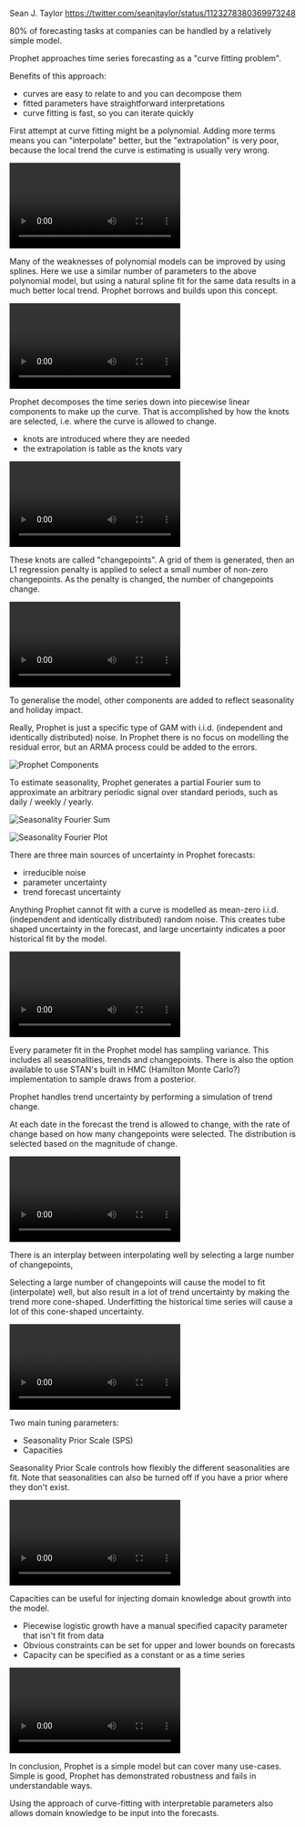 
Sean J. Taylor
https://twitter.com/seanjtaylor/status/1123278380369973248

80% of forecasting tasks at companies can be handled by a relatively simple model.

Prophet approaches time series forecasting as a "curve fitting problem".

Benefits of this approach:
- curves are easy to relate to and you can decompose them
- fitted parameters have straightforward interpretations
- curve fitting is fast, so you can iterate quickly

First attempt at curve fitting might be a polynomial. Adding more terms means you can "interpolate" better, but the "extrapolation" is very poor, because the local trend the curve is estimating is usually very wrong.

![Polynomial Curve Fitting](polynomial-curve-fitting.mp4)

Many of the weaknesses of polynomial models can be improved by using splines. Here we use a similar number of parameters to the above polynomial model, but using a natural spline fit for the same data results in a much better local trend. Prophet borrows and builds upon this concept.

![Polynomial Curve Fitting With Splines](polynomial-splines.mp4)

Prophet decomposes the time series down into piecewise linear components to make up the curve. That is accomplished by how the knots are selected, i.e. where the curve is allowed to change.
- knots are introduced where they are needed
- the extrapolation is table as the knots vary

![Piecewise 'linear' curve](piecewise-linear.mp4)

These knots are called "changepoints". A grid of them is generated, then an L1 regression penalty is applied to select a small number of non-zero changepoints. As the penalty is changed, the number of changepoints change.

![Changepoint Prior Scale L1 Penalty](changepoint-prior-scale.mp4)

To generalise the model, other components are added to reflect seasonality and holiday impact.

Really, Prophet is just a specific type of GAM with i.i.d. (independent and identically distributed) noise. In Prophet there is no focus on modelling the residual error, but an ARMA process could be added to the errors.

![Prophet Components](prophet-formula-components.jpg)

To estimate seasonality, Prophet generates a partial Fourier sum to approximate an arbitrary periodic signal over standard periods, such as daily / weekly / yearly.

![Seasonality Fourier Sum](seasonality-fourier-sum.png)

![Seasonality Fourier Plot](seasonality-fourier-plot.png)

There are three main sources of uncertainty in Prophet forecasts:
- irreducible noise
- parameter uncertainty
- trend forecast uncertainty

Anything Prophet cannot fit with a curve is modelled as mean-zero i.i.d. (independent and identically distributed) random noise. This creates tube shaped uncertainty in the forecast, and large uncertainty indicates a poor historical fit by the model.

![Forecast Tube Shaped Uncertainty](tube-shaped-uncertainty.mp4)

Every parameter fit in the Prophet model has sampling variance. This includes all seasonalities, trends and changepoints. There is also the option available to use STAN's built in HMC (Hamilton Monte Carlo?) implementation to sample draws from a posterior.

Prophet handles trend uncertainty by performing a simulation of trend change.

At each date in the forecast the trend is allowed to change, with the rate of change based on how many changepoints were selected. The distribution is selected based on the magnitude of change.

![Simulating Trend Change Uncertainty](simulating-trend-change.mp4)

There is an interplay between interpolating well by selecting a large number of changepoints, 

Selecting a large number of changepoints will cause the model to fit (interpolate) well, but also result in a lot of trend uncertainty by making the trend more cone-shaped. Underfitting the historical time series will cause a lot of this cone-shaped uncertainty.

![Cone-shaped Trend Uncertainty](cone-shaped-trend-uncertainty.mp4)

Two main tuning parameters:
- Seasonality Prior Scale (SPS)
- Capacities

Seasonality Prior Scale controls how flexibly the different seasonalities are fit. Note that seasonalities can also be turned off if you have a prior where they don't exist.

![Seasonality Prior Scale](seasonality-prior-scale.mp4)

Capacities can be useful for injecting domain knowledge about growth into the model.
- Piecewise logistic growth have a manual specified capacity parameter that isn't fit from data
- Obvious constraints can be set for upper and lower bounds on forecasts
- Capacity can be specified as a constant or as a time series

![Specifying Capacities](specifying-capacities.mp4)

In conclusion, Prophet is a simple model but can cover many use-cases. Simple is good, Prophet has demonstrated robustness and fails in understandable ways.

Using the approach of curve-fitting with interpretable parameters also allows domain knowledge to be input into the forecasts.